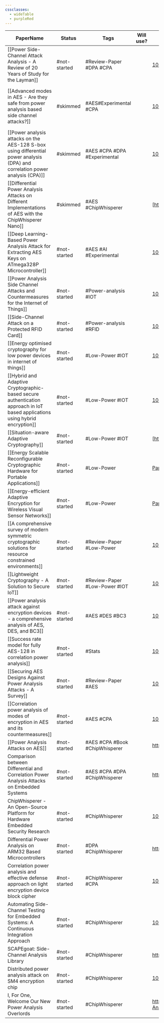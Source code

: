 ```yaml
---
cssclasses:
  - wideTable
  - purpleRed
---
```


| PaperName                                                                                                                    | Status       | Tags                           | Will use? | DOI                                                                                                                                  | Remarks                                                                           |
| ---------------------------------------------------------------------------------------------------------------------------- | ------------ | ------------------------------ | --------- | ------------------------------------------------------------------------------------------------------------------------------------ | --------------------------------------------------------------------------------- |
| [[Power Side-Channel Attack Analysis - A Review of 20 Years of Study for the Layman]]                                        | #not-started | #Review-Paper #DPA #CPA        |           | [10.3390/cryptography4020015](https://doi.org/10.3390/cryptography4020015)                                                           | Good overview of past research                                                    |
| [[Advanced modes in AES - Are they safe from power analysis based side channel attacks?]]                                    | #skimmed     | #AES#Experimental #CPA         |           | [10.1109/ICCD.2014.6974678](https://doi.org/10.1109/ICCD.2014.6974678)                                                               | Looks to be most similar to what im doing - looks at effectiveness of the attacks |
| [[Power analysis attacks on the AES-128 S-box using differential power analysis (DPA) and correlation power analysis (CPA)]] | #skimmed     | #AES #CPA #DPA #Experimental   |           | [10.1080/23742917.2016.1231523](https://doi.org/10.1080/23742917.2016.1231523)                                                       | Comparison of 2 power analysis methods, CPA & DPA                                 |
| [[Differential Power Analysis Attacks on Different Implementations of AES with the ChipWhisperer Nano]]                      | #skimmed     | #AES #ChipWhisperer            |           | [https://ia.cr/2020/1008](https://ia.cr/2020/1008)                                                                                   | Shows using the chipwhisperer                                                     |
| [[Deep Learning-Based Power Analysis Attack for Extracting AES Keys on ATmega328P Microcontroller]]                          | #not-started | #AES #AI #Experimental         |           | [10.1007/s13369-023-08341-3](https://doi.org/10.1007/s13369-023-08341-3)                                                             |                                                                                   |
| [[Power Analysis Side Channel Attacks and Countermeasures for the Internet of Things]]                                       | #not-started | #Power-analysis #IOT           |           | [10.1109/PAINE56030.2022.10014854](https://doi.org/10.1109/PAINE56030.2022.10014854)                                                 | Look at low power IOT                                                             |
| [[Side-Channel Attack on a Protected RFID Card]]                                                                             | #not-started | #Power-analysis #RFID          |           | [10.1109/ACCESS.2018.2870663](https://doi.org/10.1109/ACCESS.2018.2870663)                                                           | Looks at RFID using 3DES                                                          |
| [[Energy optimised cryptography for low power devices in internet of things]]                                                | #not-started | #Low-Power #IOT                |           | [10.1504/IJHPSA.2018.100713](https://doi.org/10.1504/IJHPSA.2018.100713)                                                             | Not side channel - looks at low power crypto                                      |
| [[Hybrid and Adaptive Cryptographic-based secure authentication approach in IoT based applications using hybrid encryption]] | #not-started | #Low-Power #IOT                |           | [10.1016/j.pmcj.2022.101552](https://doi.org/10.1016/j.pmcj.2022.101552 "Persistent link using digital object identifier")           |                                                                                   |
| [[Situation-aware Adaptive Cryptography]]                                                                                    | #not-started | #Low-Power #IOT                |           | [http://lup.lub.lu.se/student-papers/record/8936871](http://lup.lub.lu.se/student-papers/record/8936871)                             | Student Masters Paper                                                             |
| [[Energy Scalable Reconfigurable Cryptographic Hardware for Portable Applications]]                                          | #not-started | #Low-Power                     |           | [Paper](https://dspace.mit.edu/bitstream/handle/1721.1/86612/48228099-MIT.pdf?sequence=2)                                            | Very old PHD thesis - 2000                                                        |
| [[Energy-efficient Adaptive Encryption for Wireless Visual Sensor Networks]]                                                 | #not-started | #Low-Power                     |           | [Paper](https://www.researchgate.net/publication/303753023_Energy-efficient_Adaptive_Encryption_for_Wireless_Visual_Sensor_Networks) |                                                                                   |
| [[A comprehensive survey of modern symmetric cryptographic solutions for resource constrained environments]]                 | #not-started | #Review-Paper #Low-Power       |           | [10.1016/j.jnca.2014.09.006](https://doi.org/10.1016/j.jnca.2014.09.006 "Persistent link using digital object identifier")           |                                                                                   |
| [[Lightweight Cryptography - A Solution to Secure IoT]]                                                                      | #not-started | #Review-Paper #Low-Power #IOT  |           | [10.1007/s11277-020-07134-3](https://doi.org/10.1007/s11277-020-07134-3)                                                             |                                                                                   |
| [[Power analysis attack against encryption devices - a comprehensive analysis of AES, DES, and BC3]]                         | #not-started | #AES #DES #BC3                 |           | [10.12928/telkomnika.v17i3.9384](http://doi.org/10.12928/telkomnika.v17i3.9384)                                                      |                                                                                   |
| [[Success rate model for fully AES-128 in correlation power analysis]]                                                       | #not-started | #Stats                         |           | [10.1109/APCCAS.2016.7803910](https://doi.org/10.1109/APCCAS.2016.7803910)                                                           | Could base my statistical analysis off this                                       |
| [[Securing AES Designs Against Power Analysis Attacks - A Survey]]                                                           | #not-started | #Review-Paper #AES             |           | [10.1109/JIOT.2023.3265683](https://doi.org/10.1109/JIOT.2023.3265683)                                                               |                                                                                   |
| [[Correlation power analysis of modes of encryption in AES and its countermeasures]]                                         | #not-started | #AES #CPA                      |           | [10.1016/j.future.2017.06.004](https://doi.org/10.1016/j.future.2017.06.004 "Persistent link using digital object identifier")       |                                                                                   |
| [[Power Analysis Attacks on AES]]                                                                                            | #not-started | #AES #CPA #Book #ChipWhisperer |           | https://link.springer.com/chapter/10.1007/978-3-031-31034-8_8                                                                        |                                                                                   |
| Comparison between Differential and Correlation Power Analysis Attacks on Embedded Systems                                   | #not-started | #AES #CPA #DPA #ChipWhisperer  |           | https://webthesis.biblio.polito.it/21081/                                                                                            | Masters Thesis                                                                    |
| ChipWhisperer - An Open-Source Platform for Hardware Embedded Security Research                                              | #not-started | #ChipWhisperer                 |           | [10.1007/978-3-319-10175-0_17](https://doi.org/10.1007/978-3-319-10175-0_17)                                                         |                                                                                   |
| Differential Power Analysis on ARM32 Based Microcontrollers                                                                  | #not-started | #DPA #ChipWhisperer            |           | https://pure.royalholloway.ac.uk/ws/portalfiles/portal/55793484/Differential_Power_Analysis_on_ARM32.pdf                             | Masters Thesis                                                                    |
| Correlation power analysis and effective defense approach on light encryption device block cipher                            | #not-started | #ChipWhisperer #CPA            |           | [10.1002/spy2.87](https://doi.org/10.1002/spy2.87)                                                                                   |                                                                                   |
| Automating Side-Channel Testing for Embedded Systems: A Continuous Integration Approach                                      | #not-started | #ChipWhisperer                 |           | [10.1145/3664476.3670436](https://doi.org/10.1145/3664476.3670436)                                                                   |                                                                                   |
| SCAPEgoat: Side-Channel Analysis Library                                                                                     | #not-started | #ChipWhisperer                 |           | https://digital.wpi.edu/concern/student_works/0g354k70v?locale=it                                                                    |                                                                                   |
| Distributed power analysis attack on SM4 encryption chip                                                                     | #not-started | #ChipWhisperer                 |           | [10.1038/s41598-023-50220-2](https://doi.org/10.1038/s41598-023-50220-2)                                                             |                                                                                   |
| I, For One, Welcome Our New Power Analysis Overlords                                                                         | #not-started | #ChipWhisperer                 |           | https://i.blackhat.com/us-18/Wed-August-8/us-18-OFlynn-I-For-One-Welcome-Our-New-Power-Analysis-Overloards-wp.pdf                    |                                                                                   |

  
  
